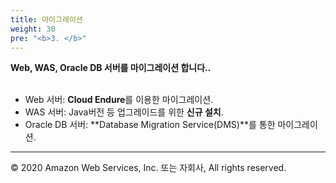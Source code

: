 ```yaml
---
title: 마이그레이션
weight: 30
pre: "<b>3. </b>"
---
```


**Web, WAS, Oracle DB 서버를 마이그레이션 합니다..** <br/><br/>
 * Web 서버: **Cloud Endure**를 이용한 마이그레이션.
 * WAS 서버: Java버전 등 업그레이드를 위한 **신규 설치**.
 * Oracle DB 서버: **Database Migration Service(DMS)**를 통한 마이그레이션.

---
© 2020 Amazon Web Services, Inc. 또는 자회사, All rights reserved.
